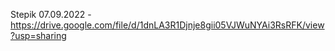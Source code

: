 Stepik 07.09.2022 -  https://drive.google.com/file/d/1dnLA3R1Djnje8gii05VJWuNYAi3RsRFK/view?usp=sharing
